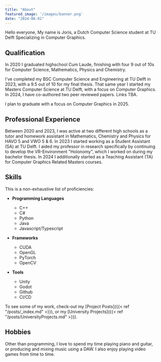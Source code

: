 ```yaml
---
title: "About"
featured_image: '/images/banner.png'
date: "2024-08-01"
---
```


Hello everyone, My name is Joris, a Dutch Computer Science student at TU Delft Specializing in Computer Graphics. 


## Qualification

In 2020 I graduated highschool Cum Laude, finishing with four 9 out of 10s for Computer Science, Mathematics, Physics and Chemistry.

I've completed my BSC Computer Science and Engineering at TU Delft in 2023, with a 9.5 out of 10 for my final thesis.
That same year I started my Masters Computer Science at TU Delft, with a focus on Computer Graphics.
In 2024, I have co-authored two peer reviewed papers. Links TBA.

I plan to graduate with a focus on Computer Graphics in 2025.


## Professional Experience

Between 2020 and 2023, I was active at two different high schools as a tutor and homework assistant in Mathematics, Chemistry and Physics for HAVO 5 and VWO 5 & 6. In 2023 I started working as a Student Assistant (SA) at TU Delft. I aided my professor in research specifically by continuing to develop the VR-Environment "Holonomy", which I worked on during my bachelor thesis. In 2024 I additionally started as a Teaching Assistant (TA) for Computer Graphics Related Masters courses.


## Skills
This is a non-exhaustive list of proficiencies: 

- **Programming Languages**
    - C++
    - C#
    - Python
    - Java
    - Javascript/Typescript

- **Frameworks**
    - CUDA
    - OpenGL
    - PyTorch
    - OpenCV

- **Tools**
    - Unity
    - Godot
    - Github
    - CI/CD


To see some of my work, check-out my [Project Posts]({{< ref "/posts/_index.md" >}}), or my [University Projects]({{< ref "/posts/UniversityProjects.md" >}}).

## Hobbies

Other than programming, I love to spend my time playing piano and guitar, or producing and mixing music using a DAW. I also enjoy playing video games from time to time. 
